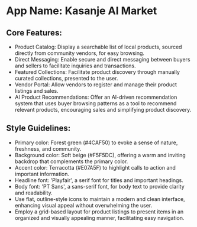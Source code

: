 # **App Name**: Kasanje AI Market

## Core Features:

- Product Catalog: Display a searchable list of local products, sourced directly from community vendors, for easy browsing.
- Direct Messaging: Enable secure and direct messaging between buyers and sellers to facilitate inquiries and transactions.
- Featured Collections: Facilitate product discovery through manually curated collections, presented to the user.
- Vendor Portal: Allow vendors to register and manage their product listings and sales.
- AI Product Recommendations: Offer an AI-driven recommendation system that uses buyer browsing patterns as a tool to recommend relevant products, encouraging sales and simplifying product discovery.

## Style Guidelines:

- Primary color: Forest green (#4CAF50) to evoke a sense of nature, freshness, and community.
- Background color: Soft beige (#F5F5DC), offering a warm and inviting backdrop that complements the primary color.
- Accent color: Terracotta (#E07A5F) to highlight calls to action and important information.
- Headline font: 'Playfair', a serif font for titles and important headings.
- Body font: 'PT Sans', a sans-serif font, for body text to provide clarity and readability.
- Use flat, outline-style icons to maintain a modern and clean interface, enhancing visual appeal without overwhelming the user.
- Employ a grid-based layout for product listings to present items in an organized and visually appealing manner, facilitating easy navigation.